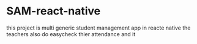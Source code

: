 # SAM-react-native
this project is multi generic student management app in reacte native the teachers also do easycheck thier attendance and it 
